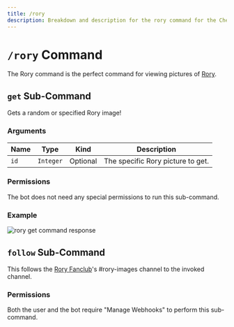 ```yaml
---
title: /rory
description: Breakdown and description for the rory command for the Chewbotcca Discord bot
---
```


# `/rory` Command

The Rory command is the perfect command for viewing pictures of [Rory](https://chew.wiki/view/Rory).

## `get` Sub-Command

Gets a random or specified Rory image!

### Arguments

| Name | Type      | Kind     | Description                       |
|------|-----------|----------|-----------------------------------|
| `id` | `Integer` | Optional | The specific Rory picture to get. |

### Permissions

The bot does not need any special permissions to run this sub-command.

### Example

![rory get command response](https://cdn.chew.pro/imgs/THNO8CO.png)

## `follow` Sub-Command

This follows the [Rory Fanclub](https://chew.wiki/view/Rory_Fanclub)'s #rory-images channel to the invoked channel.

### Permissions

Both the user and the bot require "Manage Webhooks" to perform this sub-command.

